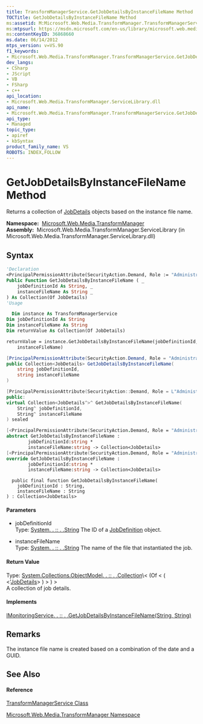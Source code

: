 ```yaml
---
title: TransformManagerService.GetJobDetailsByInstanceFileName Method  (Microsoft.Web.Media.TransformManager)
TOCTitle: GetJobDetailsByInstanceFileName Method
ms:assetid: M:Microsoft.Web.Media.TransformManager.TransformManagerService.GetJobDetailsByInstanceFileName(System.String,System.String)
ms:mtpsurl: https://msdn.microsoft.com/en-us/library/microsoft.web.media.transformmanager.transformmanagerservice.getjobdetailsbyinstancefilename(v=VS.90)
ms:contentKeyID: 36868660
ms.date: 06/14/2012
mtps_version: v=VS.90
f1_keywords:
- Microsoft.Web.Media.TransformManager.TransformManagerService.GetJobDetailsByInstanceFileName
dev_langs:
- CSharp
- JScript
- VB
- FSharp
- c++
api_location:
- Microsoft.Web.Media.TransformManager.ServiceLibrary.dll
api_name:
- Microsoft.Web.Media.TransformManager.TransformManagerService.GetJobDetailsByInstanceFileName
api_type:
- Managed
topic_type:
- apiref
- kbSyntax
product_family_name: VS
ROBOTS: INDEX,FOLLOW
---
```


# GetJobDetailsByInstanceFileName Method

Returns a collection of [JobDetails](jobdetails-class-microsoft-web-media-transformmanager.md) objects based on the instance file name.

**Namespace:**  [Microsoft.Web.Media.TransformManager](microsoft-web-media-transformmanager-namespace.md)  
**Assembly:**  Microsoft.Web.Media.TransformManager.ServiceLibrary (in Microsoft.Web.Media.TransformManager.ServiceLibrary.dll)

## Syntax

``` vb
'Declaration
<PrincipalPermissionAttribute(SecurityAction.Demand, Role := "Administrators")> _
Public Function GetJobDetailsByInstanceFileName ( _
    jobDefinitionId As String, _
    instanceFileName As String _
) As Collection(Of JobDetails)
'Usage

  Dim instance As TransformManagerService
Dim jobDefinitionId As String
Dim instanceFileName As String
Dim returnValue As Collection(Of JobDetails)

returnValue = instance.GetJobDetailsByInstanceFileName(jobDefinitionId, _
    instanceFileName)
```

``` csharp
[PrincipalPermissionAttribute(SecurityAction.Demand, Role = "Administrators")]
public Collection<JobDetails> GetJobDetailsByInstanceFileName(
    string jobDefinitionId,
    string instanceFileName
)
```

``` c++
[PrincipalPermissionAttribute(SecurityAction::Demand, Role = L"Administrators")]
public:
virtual Collection<JobDetails^>^ GetJobDetailsByInstanceFileName(
    String^ jobDefinitionId, 
    String^ instanceFileName
) sealed
```

``` fsharp
[<PrincipalPermissionAttribute(SecurityAction.Demand, Role = "Administrators")>]
abstract GetJobDetailsByInstanceFileName : 
        jobDefinitionId:string * 
        instanceFileName:string -> Collection<JobDetails> 
[<PrincipalPermissionAttribute(SecurityAction.Demand, Role = "Administrators")>]
override GetJobDetailsByInstanceFileName : 
        jobDefinitionId:string * 
        instanceFileName:string -> Collection<JobDetails> 
```

``` jscript
  public final function GetJobDetailsByInstanceFileName(
    jobDefinitionId : String, 
    instanceFileName : String
) : Collection<JobDetails>
```

#### Parameters

  - jobDefinitionId  
    Type: [System. . :: . .String](https://msdn.microsoft.com/en-us/library/s1wwdcbf\(v=vs.90\))  
    The ID of a [JobDefinition](jobdefinition-class-microsoft-web-media-transformmanager.md) object.  

<!-- end list -->

  - instanceFileName  
    Type: [System. . :: . .String](https://msdn.microsoft.com/en-us/library/s1wwdcbf\(v=vs.90\))  
    The name of the file that instantiated the job.  

#### Return Value

Type: [System.Collections.ObjectModel. . :: . .Collection](https://msdn.microsoft.com/en-us/library/ms132397\(v=vs.90\))\< (Of \< ( \<'[JobDetails](jobdetails-class-microsoft-web-media-transformmanager.md)\> ) \> ) \>  
A collection of job details.  

#### Implements

[IMonitoringService. . :: . .GetJobDetailsByInstanceFileName(String, String)](imonitoringservice-getjobdetailsbyinstancefilename-method-microsoft-web-media-transformmanager.md)  

## Remarks

The instance file name is created based on a combination of the date and a GUID.

## See Also

#### Reference

[TransformManagerService Class](transformmanagerservice-class-microsoft-web-media-transformmanager.md)

[Microsoft.Web.Media.TransformManager Namespace](microsoft-web-media-transformmanager-namespace.md)

